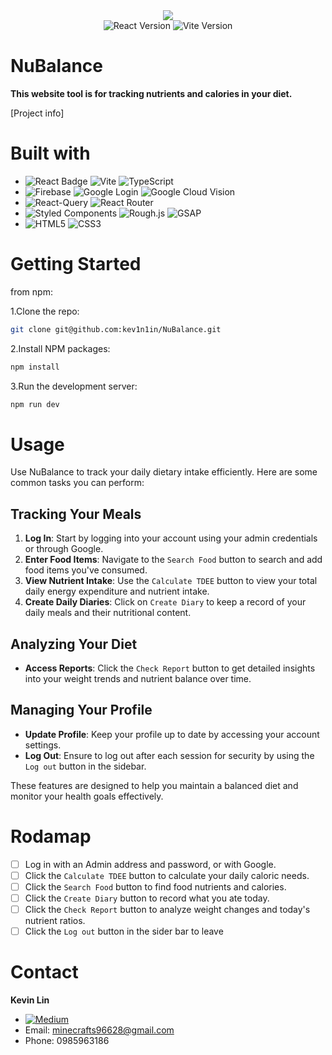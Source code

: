 

<div align="center">
  <img src="https://github.com/user-attachments/assets/f68f1c3b-98f6-46f6-bd6c-069d28262600">
</div>

<div align="center">
    <img src="https://img.shields.io/badge/React-18.3.1-blue" alt="React Version">
    <img src="https://img.shields.io/badge/Vite-5.4.1-yellow" alt="Vite Version">
</div>

# NuBalance

**This website tool is for tracking nutrients and calories in your diet.**

[Project info]

# Built with
- ![React Badge](https://img.shields.io/badge/React-black?style=for-the-badge&logo=react&logoColor=#087ea4) ![Vite](https://img.shields.io/badge/Vite-646CFF?style=for-the-badge&logo=vite&logoColor=white) ![TypeScript](https://img.shields.io/badge/TypeScript-007ACC?style=for-the-badge&logo=typescript&logoColor=white)
- ![Firebase](https://img.shields.io/badge/Firebase-FFCA28?style=for-the-badge&logo=firebase&logoColor=red) ![Google Login](https://img.shields.io/badge/Google_Login-4285F4?style=for-the-badge&logo=google&logoColor=white)  ![Google Cloud Vision](https://img.shields.io/badge/Google_Cloud_Vision-4285F4?style=for-the-badge&logo=google-cloud&logoColor=white)
- ![React-Query](https://img.shields.io/badge/React_Query-FF4154?style=for-the-badge&logo=react-query&logoColor=white) ![React Router](https://img.shields.io/badge/React_Router-CA4245?style=for-the-badge&logo=react-router&logoColor=white)
- ![Styled Components](https://img.shields.io/badge/Styled_Components-black?style=for-the-badge&logo=styled-components&logoColor=#DB7093) ![Rough.js](https://img.shields.io/badge/Rough.js-dedede?style=for-the-badge&logo=undertale&logoColor=red) ![GSAP](https://img.shields.io/badge/GSAP-black?style=for-the-badge&logo=greensock&logoColor=#88CE02)
- ![HTML5](https://img.shields.io/badge/HTML5-E34F26?style=for-the-badge&logo=html5&logoColor=white) ![CSS3](https://img.shields.io/badge/CSS3-1572B6?style=for-the-badge&logo=css3&logoColor=white)

# Getting Started
from npm:

1.Clone the repo:
```bash
git clone git@github.com:kev1n1in/NuBalance.git
```
2.Install NPM packages: 
```bash
npm install
```
3.Run the development server:
```bash
npm run dev
```
# Usage

Use NuBalance to track your daily dietary intake efficiently. Here are some common tasks you can perform:

## Tracking Your Meals
1. **Log In**: Start by logging into your account using your admin credentials or through Google.
2. **Enter Food Items**: Navigate to the `Search Food` button to search and add food items you've consumed.
3. **View Nutrient Intake**: Use the `Calculate TDEE` button to view your total daily energy expenditure and nutrient intake.
4. **Create Daily Diaries**: Click on `Create Diary` to keep a record of your daily meals and their nutritional content.

## Analyzing Your Diet
- **Access Reports**: Click the `Check Report` button to get detailed insights into your weight trends and nutrient balance over time.

## Managing Your Profile
- **Update Profile**: Keep your profile up to date by accessing your account settings.
- **Log Out**: Ensure to log out after each session for security by using the `Log out` button in the sidebar.

These features are designed to help you maintain a balanced diet and monitor your health goals effectively.

# Rodamap
- [ ] Log in with an Admin address and password, or with Google.
- [ ] Click the `Calculate TDEE` button to calculate your daily caloric needs.
- [ ] Click the `Search Food` button to find food nutrients and calories.
- [ ] Click the `Create Diary` button to record what you ate today.
- [ ] Click the `Check Report` button to analyze weight changes and today's nutrient ratios.
- [ ] Click the `Log out` button in the sider bar to leave

# Contact 
**Kevin Lin**<br>
- [![Medium](https://img.shields.io/badge/Medium-black?style=for-the-badge&logo=medium&logoColor=white)](https://medium.com/@KeVinL1n)
- Email: minecrafts96628@gmail.com
- Phone: 0985963186


